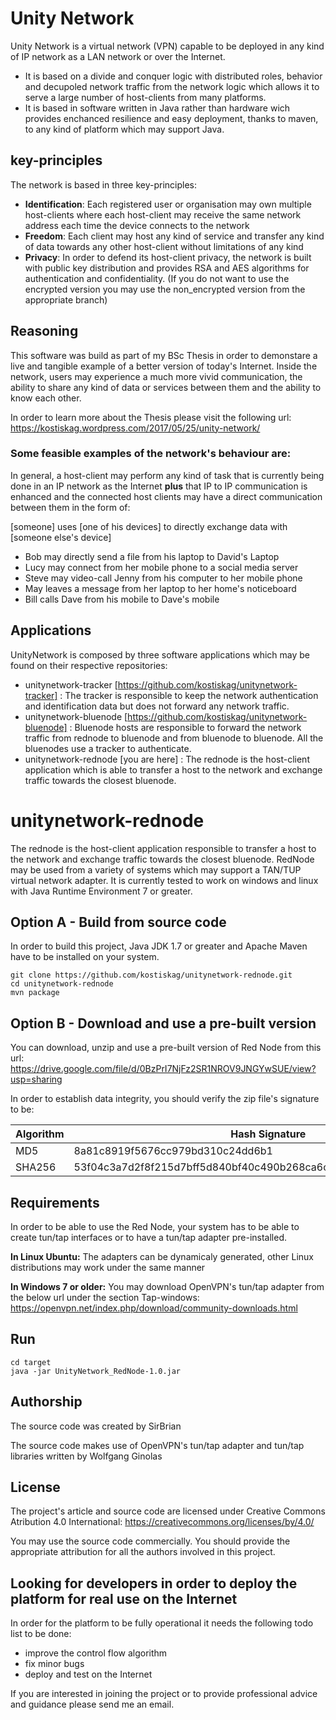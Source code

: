 # Unity Network
Unity Network is a virtual network (VPN) capable to be deployed in any kind of IP network as a LAN network or over the Internet.

* It is based on a divide and conquer logic with distributed roles, behavior and decupoled network traffic from the network logic which allows it to serve a large number of host-clients from many platforms.
* It is based in software written in Java rather than hardware wich provides enchanced resilience and easy deployment, thanks to maven, to any kind of platform which may support Java.

## key-principles
The network is based in three key-principles:

* **Identification**: Each registered user or organisation may own multiple host-clients where each host-client may receive the same network address each time the device connects to the network
* **Freedom**: Each client may host any kind of service and transfer any kind of data towards any other host-client without limitations of any kind
* **Privacy**: In order to defend its host-client privacy, the network is built with public key distribution and provides RSA and AES algorithms for authentication and confidentiality.
(If you do not want to use the encrypted version you may use the non_encrypted version from the appropriate branch)

## Reasoning
This software was build as part of my BSc Thesis in order to demonstare a live and tangible example of a better version of today's Internet. Inside the network, users may experience a much more vivid communication, the ability to share any kind of data or services between them and the ability to know each other. 

In order to learn more about the Thesis please visit the following url:
https://kostiskag.wordpress.com/2017/05/25/unity-network/

### Some feasible examples of the network's behaviour are:
In general, a host-client may perform any kind of task that is currently being done in an IP network as the Internet
**plus** that IP to IP communication is enhanced and the connected host clients may have a direct communication between them in the form of:

[someone] uses [one of his devices] to directly exchange data with [someone else's device]
* Bob may directly send a file from his laptop to David's Laptop
* Lucy may connect from her mobile phone to a social media server
* Steve may video-call Jenny from his computer to her mobile phone
* May leaves a message from her laptop to her home's noticeboard
* Bill calls Dave from his mobile to Dave's mobile

## Applications
UnityNetwork is composed by three software applications which may be found on their respective repositories:
* unitynetwork-tracker  [https://github.com/kostiskag/unitynetwork-tracker] : The tracker is responsible to keep the network authentication and identification data but does not forward any network traffic.
* unitynetwork-bluenode [https://github.com/kostiskag/unitynetwork-bluenode] : Bluenode hosts are responsible to forward the network traffic from rednode to bluenode and from bluenode to bluenode. All the bluenodes use a tracker to authenticate.
* unitynetwork-rednode  [you are here] : The rednode is the host-client application which is able to transfer a host to the network and exchange traffic towards the closest bluenode.

# unitynetwork-rednode
The rednode is the host-client application responsible to transfer a host to the network and exchange traffic towards the closest bluenode. RedNode may be used from a variety of systems which may support a TAN/TUP virtual network adapter. It is currently tested to work on windows and linux with Java Runtime Environment 7 or greater.

## Option A - Build from source code
In order to build this project, Java JDK 1.7 or greater and Apache Maven have to be installed on your system.
```
git clone https://github.com/kostiskag/unitynetwork-rednode.git
cd unitynetwork-rednode
mvn package
```

## Option B - Download and use a pre-built version
You can download, unzip and use a pre-built version of Red Node from this url:
https://drive.google.com/file/d/0BzPrI7NjFz2SR1NROV9JNGYwSUE/view?usp=sharing

In order to establish data integrity, you should verify the zip file's signature to be:

| Algorithm | Hash Signature |
| --- | --- |
| MD5 | 8a81c8919f5676cc979bd310c24dd6b1 |
| SHA256 | 53f04c3a7d2f8f215d7bff5d840bf40c490b268ca6c55a33700221ecb9891520 |

## Requirements
In order to be able to use the Red Node, your system has to be able to create tun/tap interfaces or to have a tun/tap adapter pre-installed.

**In Linux Ubuntu:** The adapters can be dynamicaly generated, other Linux distributions may work under the same manner

**In Windows 7 or older:** You may download OpenVPN's tun/tap adapter from the below url under the section Tap-windows:
https://openvpn.net/index.php/download/community-downloads.html

## Run
```
cd target 
java -jar UnityNetwork_RedNode-1.0.jar 
```

## Authorship
The source code was created by SirBrian

The source code makes use of OpenVPN's tun/tap adapter and tun/tap libraries written by Wolfgang Ginolas

## License
The project's article and source code are licensed under Creative Commons Atribution 4.0 International: https://creativecommons.org/licenses/by/4.0/

You may use the source code commercially. You should provide the appropriate attribution for all the authors involved in this project.

## Looking for developers in order to deploy the platform for real use on the Internet
In order for the platform to be fully operational it needs the following todo list to be done:
* improve the control flow algorithm
* fix minor bugs
* deploy and test on the Internet

If you are interested in joining the project or to provide professional advice and guidance please send me an email.

